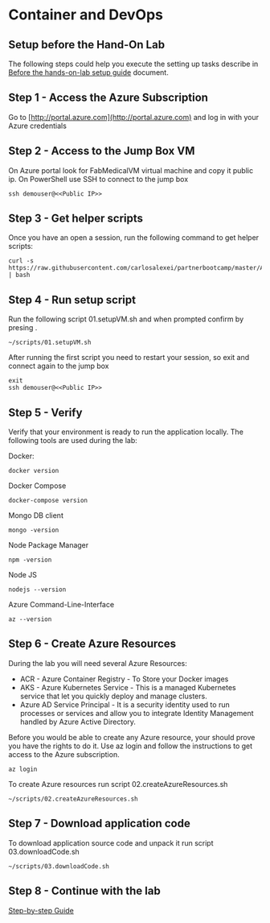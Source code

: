 # Container and DevOps
 
## Setup before the Hand-On Lab 
The following steps could help you execute the setting up tasks describe in [Before the hands-on-lab setup guide](https://cloudworkshop.blob.core.windows.net/containers-devops/Hands-on%20lab/Before%20the%20HOL%20-%20Containers%20and%20DevOps.html) document.


## Step 1 - Access the Azure Subscription
Go to [http://portal.azure.com](http://portal.azure.com) and log in with your Azure credentials

## Step 2 - Access to the Jump Box VM
On Azure portal look for FabMedicalVM virtual machine and copy it public ip. On PowerShell use SSH to connect to the jump box

```
ssh demouser@<<Public IP>>
```

## Step 3 - Get helper scripts 
Once you have an open a session, run the following command to get helper scripts:
```
curl -s https://raw.githubusercontent.com/carlosalexei/partnerbootcamp/master/AppDev/ContainerAndDevOps/scripts/00.getScripts.sh | bash
```

## Step 4 - Run setup script
Run the following script 01.setupVM.sh and when prompted confirm by presing <Enter>.

```
~/scripts/01.setupVM.sh
```
 
After running the first script you need to restart your session, so exit and connect again to the jump box

```
exit
ssh demouser@<<Public IP>>
```

## Step 5 - Verify
Verify that your environment is ready to run the application locally. The following tools are used during the lab:

Docker:
```
docker version
```

Docker Compose
```
docker-compose version
```

Mongo DB client
```
mongo -version
```

Node Package Manager
```
npm -version
```

Node JS
```
nodejs --version
```

Azure Command-Line-Interface
```
az --version
```

## Step 6 - Create Azure Resources 
During the lab you will need several Azure Resources:
* ACR - Azure Container Registry - To Store your Docker images
* AKS - Azure Kubernetes Service - This is a managed Kubernetes service that let you quickly deploy and manage clusters. 
* Azure AD Service Principal - It is a security identity used to run processes or services and allow you to integrate Identity Management handled by Azure Active Directory.

Before you would be able to create any Azure resource, your should prove you have the rights to do it. Use az login and follow the instructions to get access to the Azure subscription.

```
az login
```

To create Azure resources run script 02.createAzureResources.sh
```
~/scripts/02.createAzureResources.sh
```

## Step 7 - Download application code

To download application source code and unpack it run script 03.downloadCode.sh
```
~/scripts/03.downloadCode.sh
```



## Step 8 - Continue with the lab 

[Step-by-step Guide](https://cloudworkshop.blob.core.windows.net/containers-devops/Hands-on%20lab/HOL%20step-by-step%20-%20Containers%20and%20DevOps%20-%20Developer%20edition.html)